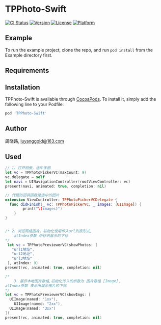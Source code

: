 # TPPhoto-Swift

[![CI Status](https://img.shields.io/travis/周晓路/TPPhoto-Swift.svg?style=flat)](https://travis-ci.org/周晓路/TPPhoto-Swift)
[![Version](https://img.shields.io/cocoapods/v/TPPhoto-Swift.svg?style=flat)](https://cocoapods.org/pods/TPPhoto-Swift)
[![License](https://img.shields.io/cocoapods/l/TPPhoto-Swift.svg?style=flat)](https://cocoapods.org/pods/TPPhoto-Swift)
[![Platform](https://img.shields.io/cocoapods/p/TPPhoto-Swift.svg?style=flat)](https://cocoapods.org/pods/TPPhoto-Swift)

## Example

To run the example project, clone the repo, and run `pod install` from the Example directory first.

## Requirements

## Installation

TPPhoto-Swift is available through [CocoaPods](https://cocoapods.org). To install
it, simply add the following line to your Podfile:

```ruby
pod 'TPPhoto-Swift'
```

## Author

周晓路, luyanggold@163.com

## Used

```swift
// 1、打开相册，选中多图
let vc = TPPhotoPickerVC(maxCount: 9)
vc.delegate = self
let navi = UINavigationController(rootViewController: vc)
present(navi, animated: true, completion: nil)

// 代理的回调函数是选中的图片
extension ViewController: TPPhotoPickerVCDelegate {
  func didFinish(_ vc: TPPhotoPickerVC, _ images: [UIImage]) {
        print("\(images)")
    }
}


/* 2、浏览网络图片，初始化使用传入url列表形式,
	atIndex参数 所标识展示的下标
*/
 let vc = TPPhotoPreviewerVC(showPhotos: [
   "url1地址",
   "url2地址",
   "url3地址"
 ], atIndex: 0)
present(vc, animated: true, completion: nil)

/*
	3、展示本地图片数组,初始化传入的参数为 图片数组 [Image],
atIndex参数 表示所展示图片的下标
*/
let vc = TPPhotoPreviewerVC(showImgs: [
  UIImage(named: "1xx"),
	UIImage(named: "2xx"),
  UIImage(named: "3xx")
])
present(vc, animated: true, completion: nil)
```
